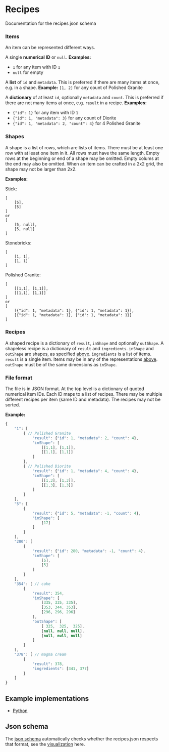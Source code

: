 # Recipes
Documentation for the recipes json schema

### Items

An item can be represented different ways.

A single **numerical ID** or `null`.
**Examples:**
- `1` for any item with ID `1`
- `null` for empty

A **list** of `id` and `metadata`.
This is preferred if there are many items at once, e.g. in a shape.
**Example:** `[1, 2]` for any count of Polished Granite

A **dictionary** of at least `id`, optionally `metadata` and `count`.
This is preferred if there are not many items at once, e.g. `result` in a recipe.
**Examples:**
- `{"id": 1}` for any item with ID `1`
- `{"id": 1, "metadata": 3}` for any count of Diorite
- `{"id": 1, "metadata": 2, "count": 4}` for 4 Polished Granite

### Shapes

A shape is a list of rows, which are lists of items.
There must be at least one row with at least one item in it.
All rows must have the same length.
Empty rows at the beginning or end of a shape may be omitted.
Empty colums at the end may also be omitted.
When an item can be crafted in a 2x2 grid, the shape may not be larger than 2x2.

**Examples:**

Stick:

	[
		[5],
		[5]
	]
	or
	[
		[5, null],
		[5, null]
	]

Stonebricks:

	[
		[1, 1],
		[1, 1]
	]

Polished Granite:

	[
		[[1,1], [1,1]],
		[[1,1], [1,1]]
	]
	or
	[
		[{"id": 1, "metadata": 1}, {"id": 1, "metadata": 1}],
		[{"id": 1, "metadata": 1}, {"id": 1, "metadata": 1}]
	]

### Recipes

A shaped recipe is a dictionary of `result`, `inShape` and optionally `outShape`.
A shapeless recipe is a dictionary of `result` and `ingredients`.
`inShape` and `outShape` are shapes, as specified [above](#Shapes).
`ingredients` is a list of items.
`result` is a single item.
Items may be in any of the representations [above](#Items).
`outShape` must be of the same dimensions as `inShape`.

### File format

The file is in JSON format.
At the top level is a dictionary of quoted numerical item IDs.
Each ID maps to a list of recipes.
There may be multiple different recipes per item (same ID and metadata).
The recipes may not be sorted.

**Example:**

```js
{
	"1": [
		{ // Polished Granite
			"result": {"id": 1, "metadata": 2, "count": 4},
			"inShape": [
				[[1,1], [1,1]],
				[[1,1], [1,1]]
			]
		},
		{ // Polished Diorite
			"result": {"id": 1, "metadata": 4, "count": 4},
			"inShape": [
				[[1,3], [1,3]],
				[[1,3], [1,3]]
			]
		}
	],
	"5": [
		{
			"result": {"id": 5, "metadata": -1, "count": 4},
			"inShape": [
				[17]
			]
		}
	],
	"280": [
		{
			"result": {"id": 280, "metadata": -1, "count": 4},
			"inShape": [
				[5],
				[5]
			]
		}
	],
	"354": [ // cake
		{
			"result": 354,
			"inShape": [
				[335, 335, 335],
				[353, 344, 353],
				[296, 296, 296]
			],
			"outShape": [
				[ 325,  325,  325],
				[null, null, null],
				[null, null, null]
			]
		}
	],
	"378": [ // magma cream
		{
			"result": 378,
			"ingredients": [341, 377]
		}
	]
}
```

## Example implementations

- [Python](https://gist.github.com/Gjum/9c0491aad1c8ec8d6f38#file-recipe-py)

## Json schema
The [json schema](https://github.com/PrismarineJS/reinarpg-data/blob/master/enums_schemas/recipes_schema.json) automatically
checks whether the recipes.json respects that format, see the [visualization](http://prismarinejs.github.io/reinarpg-data/) here.